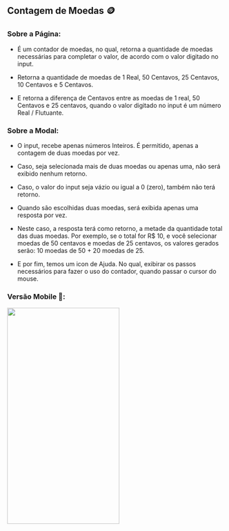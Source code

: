 ## Contagem de Moedas 🪙

### Sobre a Página:

* É um contador de moedas, no qual, retorna a quantidade de moedas necessárias para completar o valor, de acordo com o valor digitado no input.

* Retorna a quantidade de moedas de 1 Real, 50 Centavos, 25 Centavos, 10 Centavos e 5 Centavos.

* E retorna a diferença de Centavos entre as moedas de 1 real, 50 Centavos e 25 centavos, quando o valor digitado no input é um número Real / Flutuante.

### Sobre a Modal:

* O input, recebe apenas números Inteiros. É permitido, apenas a contagem de duas moedas por vez.

* Caso, seja selecionada mais de duas moedas ou apenas uma, não será exibido nenhum retorno.

* Caso, o valor do input seja vázio ou igual a 0 (zero), também não terá retorno.

* Quando são escolhidas duas moedas, será exibida apenas uma resposta por vez.

* Neste caso, a resposta terá como retorno, a metade da quantidade total das duas moedas. Por exemplo, se o total for R$ 10, e você selecionar moedas de 50 centavos e moedas de 25 centavos, os valores gerados serão: 10 moedas de 50 + 20 moedas de 25.

* E por fim, temos um icon de Ajuda. No qual, exibirar os passos necessários para fazer o uso do contador, quando passar o cursor do mouse.


### Versão Mobile 📱:

<img src="imagens/contagem.gif" height="500px" width="260px" />
